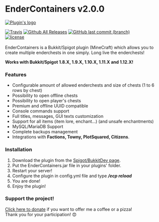 # EnderContainers v2.0.0
[![Plugin's logo](https://www.spigotmc.org/attachments/logo-png.25339/)](https://www.spigotmc.org/resources/endercontainers-1-8-x-to-1-10-x.4750/)

[![Travis](https://img.shields.io/travis/utarwyn/EnderContainers.svg?style=flat-square)](https://travis-ci.org/utarwyn/EnderContainers) [![Github All Releases](https://img.shields.io/badge/dynamic/json.svg?label=Spigot%20downloads&colorB=ff69b4&prefix=&suffix=&query=$.downloads&uri=https%3A%2F%2Fapi.spiget.org%2Fv2%2Fresources%2F4750&style=flat-square)](https://www.spigotmc.org/resources/endercontainers-1-8-x-to-1-10-x.4750/) [![GitHub last commit (branch)](https://img.shields.io/github/last-commit/utarwyn/endercontainers/master.svg?style=flat-square)](https://github.com/utarwyn/EnderContainers/commits/master) \
[![license](https://img.shields.io/github/license/utarwyn/endercontainers.svg?style=flat-square)](https://github.com/utarwyn/EnderContainers/blob/master/LICENSE) \
\
EnderContainers is a Bukkit/Spigot plugin (MineCraft) which allows you to create multiple enderchests in one simply.
Long live the enderchests!

**Works with Bukkit/Spigot 1.8.X, 1.9.X, 1.10.X, 1.11.X and 1.12.X!**


### Features

 - Configurable amount of allowed enderchests and size of chests (1 to 6 rows by chest)
 - Possibility to open offline chests
 - Possibility to open player's chests
 - Premium and offline UUID compatible
 - Console commands support
 - Full titles, messages, GUI texts customization
 - Support for all items (item lore, enchant...) (and unsafe enchantments)
 - MySQL/MariaDB Support
 - Complete backups management
 - Integrations with **Factions, Towny, PlotSquared, Citizens**.


### Installation

 1. Download the plugin from the [Spigot/BukkitDev page](https://www.spigotmc.org/resources/endercontainers-1-8-x-to-1-10-x.4750/).
 2. Put the EnderContainers.jar file in your plugins' folder.
 3. Restart your server!
 4. Configure the plugin in config.yml file and type ***/ecp reload***
 5. You are done!
 6. Enjoy the plugin!


 ### Support the project!
 
[Click here to donate](https://www.tipeeestream.com/utarwyn/donation) if you want to offer me a coffee or a pizza! \
Thank you for your participation! :heart_eyes:
